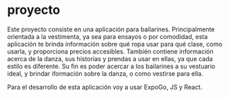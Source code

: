 # proyecto
Este proyecto consiste en una aplicación para bailarines. Principalmente orientada a la vestimenta, ya sea para ensayos o por comodidad, esta aplicación te brinda información sobre qué ropa usar para qué clase, como usarla, y proporciona precios accesibles. También contiene información acerca de la danza, sus historias y prendas a usar en ellas, ya que cada estilo es diferente. Su fin es poder acercar a los bailarines a su vestuario ideal, y brindar iformación sobre la danza, o como vestirse para ella.

Para el desarrollo de esta aplicación voy a usar ExpoGo, JS y React.
